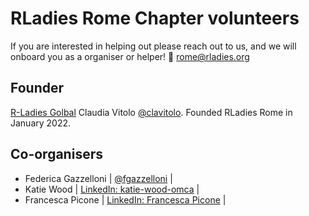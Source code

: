 # RLadies Rome Chapter volunteers

If you are interested in helping out please reach out to us, and we will onboard you as a organiser or helper! 📧 <rome@rladies.org>

## Founder
[R-Ladies Golbal](https://twitter.com/RLadiesGlobal) Claudia Vitolo [@clavitolo](https://twitter.com/clavitolo). Founded RLadies Rome in January 2022.

## Co-organisers
- Federica Gazzelloni | [@fgazzelloni](https://twitter.com/FGazzelloni) |
- Katie Wood | [LinkedIn: katie-wood-omca](https://www.linkedin.com/in/katie-wood-omca%E2%84%A2-92060817/) |
- Francesca Picone | [LinkedIn: Francesca Picone](https://www.linkedin.com/in/francesca-picone-481783175/) |
